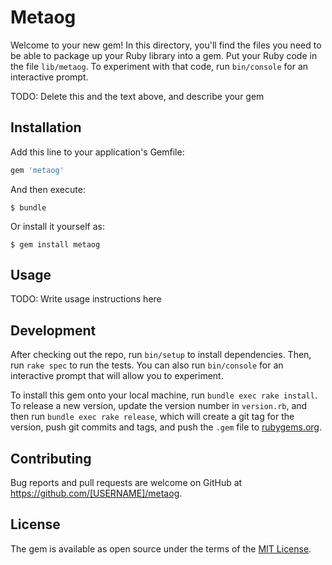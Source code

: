 # Metaog

Welcome to your new gem! In this directory, you'll find the files you need to be able to package up your Ruby library into a gem. Put your Ruby code in the file `lib/metaog`. To experiment with that code, run `bin/console` for an interactive prompt.

TODO: Delete this and the text above, and describe your gem

## Installation

Add this line to your application's Gemfile:

```ruby
gem 'metaog'
```

And then execute:

    $ bundle

Or install it yourself as:

    $ gem install metaog

## Usage

TODO: Write usage instructions here

## Development

After checking out the repo, run `bin/setup` to install dependencies. Then, run `rake spec` to run the tests. You can also run `bin/console` for an interactive prompt that will allow you to experiment.

To install this gem onto your local machine, run `bundle exec rake install`. To release a new version, update the version number in `version.rb`, and then run `bundle exec rake release`, which will create a git tag for the version, push git commits and tags, and push the `.gem` file to [rubygems.org](https://rubygems.org).

## Contributing

Bug reports and pull requests are welcome on GitHub at https://github.com/[USERNAME]/metaog.


## License

The gem is available as open source under the terms of the [MIT License](http://opensource.org/licenses/MIT).

